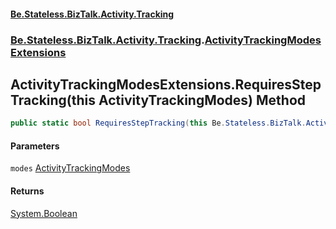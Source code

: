 #### [Be.Stateless.BizTalk.Activity.Tracking](README.md 'README')
### [Be.Stateless.BizTalk.Activity.Tracking](Be.Stateless.BizTalk.Activity.Tracking.md 'Be.Stateless.BizTalk.Activity.Tracking').[ActivityTrackingModesExtensions](ActivityTrackingModesExtensions.md 'Be.Stateless.BizTalk.Activity.Tracking.ActivityTrackingModesExtensions')

## ActivityTrackingModesExtensions.RequiresStepTracking(this ActivityTrackingModes) Method

```csharp
public static bool RequiresStepTracking(this Be.Stateless.BizTalk.Activity.Tracking.ActivityTrackingModes modes);
```
#### Parameters

<a name='Be.Stateless.BizTalk.Activity.Tracking.ActivityTrackingModesExtensions.RequiresStepTracking(thisBe.Stateless.BizTalk.Activity.Tracking.ActivityTrackingModes).modes'></a>

`modes` [ActivityTrackingModes](ActivityTrackingModes.md 'Be.Stateless.BizTalk.Activity.Tracking.ActivityTrackingModes')

#### Returns
[System.Boolean](https://docs.microsoft.com/en-us/dotnet/api/System.Boolean 'System.Boolean')